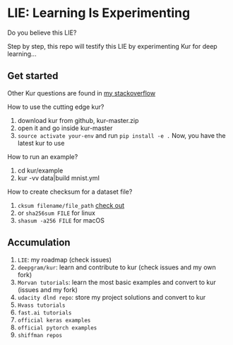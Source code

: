 # LIE: Learning Is Experimenting

Do you believe this LIE?

Step by step, this repo will testify this LIE by experimenting Kur for deep learning...

## Get started
Other Kur questions are found in [my stackoverflow](http://stackoverflow.com/users/4333609/daniel?tab=questions)

How to use the cutting edge kur?
1. download kur from github, kur-master.zip
2. open it and go inside kur-master
3. `source activate your-env` and run `pip install -e .`
Now, you have the latest kur to use

How to run an example?
1. cd kur/example
2. kur -vv data|build mnist.yml

How to create checksum for a dataset file?
1. `cksum filename/file_path` [check out](http://www.computerhope.com/unix/ucksum.htm)
2. or `sha256sum FILE` for linux
3. `shasum -a256 FILE` for macOS

## Accumulation
1. `LIE`: my roadmap (check issues)
2. `deepgram/kur`: learn and contribute to kur (check issues and my own fork)
3. `Morvan tutorials`: learn the most basic examples and convert to kur (issues and my fork)
4. `udacity dlnd repo`: store my project solutions and convert to kur
5. `Hvass tutorials`
5. `fast.ai tutorials`
6. `official keras examples`
7. `official pytorch examples`
8. `shiffman repos`
